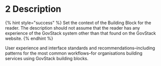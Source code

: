 # 2 Description

{% hint style="success" %}
Set the context of the Building Block for the reader. The description should not assume that the reader has any experience of the GovStack system other than that found on the GovStack website.
{% endhint %}

User experience and interface standards and recommendations–including patterns for the most common workflows–for organisations building services using GovStack building blocks.
